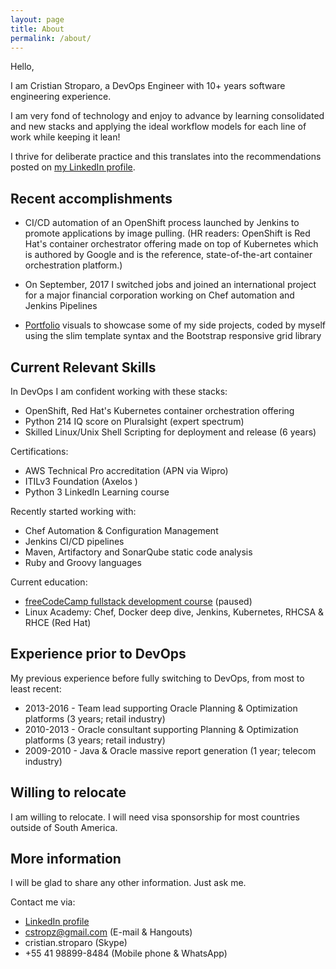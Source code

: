 ```yaml
---
layout: page
title: About
permalink: /about/
---
```


Hello,

I am Cristian Stroparo, a DevOps Engineer with 10+ years software engineering experience.

I am very fond of technology and enjoy to advance by learning consolidated and new stacks and applying the ideal workflow models for each line of work while keeping it lean!

I thrive for deliberate practice and this translates into the recommendations posted on [my LinkedIn profile](https://linkedin.com/in/stroparo).

## Recent accomplishments

* CI/CD automation of an OpenShift process launched by Jenkins to promote applications by image pulling. (HR readers: OpenShift is Red Hat's container orchestrator offering made on top of Kubernetes which is authored by Google and is the reference, state-of-the-art container orchestration platform.)

* On September, 2017 I switched jobs and joined an international project for a major financial corporation working on Chef automation and Jenkins Pipelines

* [Portfolio](https://codepen.io/stroparo/full/qmLOYj/) visuals to showcase some of my side projects, coded by myself using the slim template syntax and the Bootstrap responsive grid library

## Current Relevant Skills

In DevOps I am confident working with these stacks:

* OpenShift, Red Hat's Kubernetes container orchestration offering
* Python 214 IQ score on Pluralsight (expert spectrum)
* Skilled Linux/Unix Shell Scripting for deployment and release (6 years)

Certifications:

* AWS Technical Pro accreditation (APN via Wipro)
* ITILv3 Foundation (Axelos )
* Python 3 LinkedIn Learning course

Recently started working with:

* Chef Automation & Configuration Management
* Jenkins CI/CD pipelines
* Maven, Artifactory and SonarQube static code analysis
* Ruby and Groovy languages

Current education:

* [freeCodeCamp fullstack development course](https://www.freecodecamp.org/stroparo) (paused)
* Linux Academy: Chef, Docker deep dive, Jenkins, Kubernetes, RHCSA & RHCE (Red Hat)

## Experience prior to DevOps

My previous experience before fully switching to DevOps, from most to least recent:

* 2013-2016 - Team lead supporting Oracle Planning & Optimization platforms (3 years; retail industry)
* 2010-2013 - Oracle consultant supporting Planning & Optimization platforms (3 years; retail industry)
* 2009-2010 - Java & Oracle massive report generation (1 year; telecom industry)

## Willing to relocate

I am willing to relocate. I will need visa sponsorship for most countries outside of South America.

## More information

I will be glad to share any other information. Just ask me.

Contact me via:

* [LinkedIn profile](https://linkedin.com/in/stroparo)
* cstropz@gmail.com (E-mail & Hangouts)
* cristian.stroparo (Skype)
* +55 41 98899-8484 (Mobile phone & WhatsApp)
